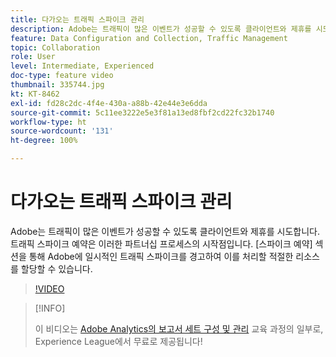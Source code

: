 ```yaml
---
title: 다가오는 트래픽 스파이크 관리
description: Adobe는 트래픽이 많은 이벤트가 성공할 수 있도록 클라이언트와 제휴를 시도합니다. 트래픽 스파이크 예약은 이러한 파트너십 프로세스의 시작점입니다. [스파이크 예약] 섹션을 통해 Adobe에 일시적인 트래픽 스파이크를 경고하여 이를 처리할 적절한 리소스를 할당할 수 있습니다.
feature: Data Configuration and Collection, Traffic Management
topic: Collaboration
role: User
level: Intermediate, Experienced
doc-type: feature video
thumbnail: 335744.jpg
kt: KT-8462
exl-id: fd28c2dc-4f4e-430a-a88b-42e44e3e6dda
source-git-commit: 5c11ee3222e5e3f81a13ed8fbf2cd22fc32b1740
workflow-type: ht
source-wordcount: '131'
ht-degree: 100%

---
```


# 다가오는 트래픽 스파이크 관리

Adobe는 트래픽이 많은 이벤트가 성공할 수 있도록 클라이언트와 제휴를 시도합니다. 트래픽 스파이크 예약은 이러한 파트너십 프로세스의 시작점입니다. [스파이크 예약] 섹션을 통해 Adobe에 일시적인 트래픽 스파이크를 경고하여 이를 처리할 적절한 리소스를 할당할 수 있습니다.

>[!VIDEO](https://video.tv.adobe.com/v/335744/?quality=12&learn=on)

>[!INFO]
>
> 이 비디오는 [Adobe Analytics의 보고서 세트 구성 및 관리](https://experienceleague.adobe.com/?recommended=Analytics-A-1-2021.1.administration) 교육 과정의 일부로, Experience League에서 무료로 제공됩니다!